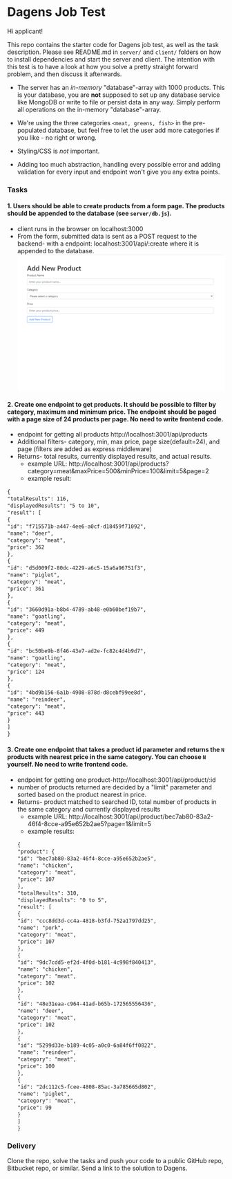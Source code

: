 # Dagens Job Test

Hi applicant!

This repo contains the starter code for Dagens job test, as well as the task description. Please see README.md in `server/` and `client/` folders on how to install dependencies and start the server and client. The intention with this test is to have a look at how you solve a pretty straight forward problem, and then discuss it afterwards.

- The server has an _in-memory_ "database"-array with 1000 products. This is your database, you are **not** supposed to set up any database service like MongoDB or write to file or persist data in any way. Simply perform all operations on the in-memory "database"-array.

- We're using the three categories `<meat, greens, fish>` in the pre-populated database, but feel free to let the user add more categories if you like - no right or wrong.

- Styling/CSS is _not_ important.

- Adding too much abstraction, handling every possible error and adding validation for every input and endpoint won't give you any extra points.

### Tasks

#### 1. Users should be able to create products from a form page. The products should be appended to the database (see `server/db.js`).

- client runs in the browser on localhost:3000
- From the form, submitted data is sent as a POST request to the backend- with a endpoint: localhost:3001/api/:create where it is appended to the database.
  <img src="client\public\client_screenshot.png" alt="client-screenshot">

#### 2. Create one endpoint to get products. It should be possible to filter by category, maximum and minimum price. The endpoint should be paged with a page size of 24 products per page. No need to write frontend code.

- endpoint for getting all products http://localhost:3001/api/products
- Additional filters- category, min, max price, page size(default=24), and page (filters are added as express middleware)
- Returns- total results, currently displayed results, and actual results.
  - example URL: http://localhost:3001/api/products?category=meat&maxPrice=500&minPrice=100&limit=5&page=2
  - example result:

```
{
"totalResults": 116,
"displayedResults": "5 to 10",
"result": [
{
"id": "f715571b-a447-4ee6-a0cf-d18459f71092",
"name": "deer",
"category": "meat",
"price": 362
},
{
"id": "d5d009f2-80dc-4229-a6c5-15a6a96751f3",
"name": "piglet",
"category": "meat",
"price": 361
},
{
"id": "3660d91a-b8b4-4789-ab48-e0b60bef19b7",
"name": "goatling",
"category": "meat",
"price": 449
},
{
"id": "bc50be9b-8f46-43e7-ad2e-fc82c4d4b9d7",
"name": "goatling",
"category": "meat",
"price": 124
},
{
"id": "4bd9b156-6a1b-4908-878d-d8cebf99ee8d",
"name": "reindeer",
"category": "meat",
"price": 443
}
]
}
```

#### 3. Create one endpoint that takes a product id parameter and returns the `N` products with nearest price in the same category. You can choose `N` yourself. No need to write frontend code.

- endpoint for getting one product-http://localhost:3001/api/product/:id
- number of products returned are decided by a "limit" parameter and sorted based on the product nearest in price.
- Returns- product matched to searched ID, total number of products in the same category and currently displayed results
  - example URL: http://localhost:3001/api/product/bec7ab80-83a2-46f4-8cce-a95e652b2ae5?page=1&limit=5
  - example results:
  ```
  {
  "product": {
  "id": "bec7ab80-83a2-46f4-8cce-a95e652b2ae5",
  "name": "chicken",
  "category": "meat",
  "price": 107
  },
  "totalResults": 310,
  "displayedResults": "0 to 5",
  "result": [
  {
  "id": "ccc8dd3d-cc4a-4818-b3fd-752a1797dd25",
  "name": "pork",
  "category": "meat",
  "price": 107
  },
  {
  "id": "9dc7cdd5-ef2d-4f0d-b181-4c998f840413",
  "name": "chicken",
  "category": "meat",
  "price": 102
  },
  {
  "id": "48e31eaa-c964-41ad-b65b-172565556436",
  "name": "deer",
  "category": "meat",
  "price": 102
  },
  {
  "id": "5299d33e-b189-4c05-a0c0-6a84f6ff0822",
  "name": "reindeer",
  "category": "meat",
  "price": 100
  },
  {
  "id": "2dc112c5-fcee-4808-85ac-3a785665d802",
  "name": "piglet",
  "category": "meat",
  "price": 99
  }
  ]
  }

### Delivery

Clone the repo, solve the tasks and push your code to a public GitHub repo, Bitbucket repo, or similar. Send a link to the solution to Dagens.
